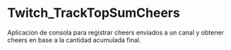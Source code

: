 # Twitch_TrackTopSumCheers
Aplicacion de consola para registrar cheers enviados a un canal y obtener cheers en base a la cantidad acumulada final.
